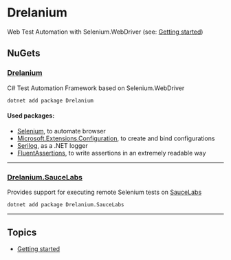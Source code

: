 # Drelanium 

Web Test Automation with Selenium.WebDriver (see: [Getting started](docs/GettingStarted.md))

## NuGets

### [Drelanium](https://www.nuget.org/packages/Drelanium/)
C# Test Automation Framework based on Selenium.WebDriver  
```console
dotnet add package Drelanium
```

#### Used packages:
* [Selenium](https://www.seleniumhq.org/), to automate browser   
* [Microsoft.Extensions.Configuration](https://www.nuget.org/packages/Microsoft.Extensions.Configuration/), to create and bind configurations
* [Serilog](https://serilog.net/), as a .NET logger   
* [FluentAssertions](https://fluentassertions.com/), to write assertions in an extremely readable way   

---

### [Drelanium.SauceLabs](https://www.nuget.org/packages/Drelanium.SauceLabs/)
Provides support for executing remote Selenium tests on [SauceLabs](https://saucelabs.com/) 
```console
dotnet add package Drelanium.SauceLabs
```
---

## Topics

* [Getting started](docs/GettingStarted.md)
